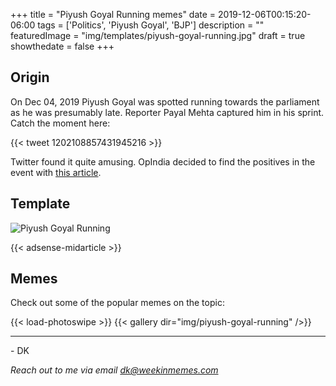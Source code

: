+++
title = "Piyush Goyal Running memes"
date = 2019-12-06T00:15:20-06:00
tags = ['Politics', 'Piyush Goyal', 'BJP']
description = ""
featuredImage = "img/templates/piyush-goyal-running.jpg"
draft = true
showthedate = false
+++


## Origin
On Dec 04, 2019 Piyush Goyal was spotted running towards the parliament as he was presumably late. Reporter Payal Mehta captured him in his sprint. Catch the moment here:

<!--more-->
{{< tweet 1202108857431945216 >}}

Twitter found it quite amusing. OpIndia decided to find the positives in the event with [this article](https://www.opindia.com/2019/12/the-story-behind-viral-picture-of-piyush-goyal-running-towards-parliament-building/).


## Template

![Piyush Goyal Running](img/templates/piyush-goyal-running.jpg)

{{< adsense-midarticle >}}

## Memes

Check out some of the popular memes on the topic:

{{< load-photoswipe >}}
{{< gallery dir="img/piyush-goyal-running" />}}


---
\- DK

*Reach out to me via email dk@weekinmemes.com*